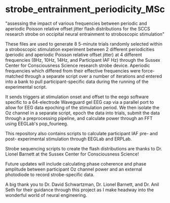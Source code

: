 # strobe_entrainment_periodicity_MSc
"assessing the impact of various frequencies between periodic and aperiodic Poisson relative offset jitter flash distributions for the SCCS research strobe on occipital neural entrainment to stroboscopic stimulation"

These files are used to generate 8 5-minute trials randomly selected within a stroboscopic stimulation experiment between 2 different periodicities (periodic and aperiodic Poisson relative offset jitter) at 4 different frequencies (8Hz, 10Hz, 14Hz, and Participant IAF Hz)
through the Sussex Center for Consciousness Science research strobe device. Aperiodic frequencies which differed from their effective frequencies were force-matched through a separate script over a number of iterations and 
entered into a bank to pull participant-specific data during the running of the experimental script. 

It sends triggers at stimulation onset and offset to the eego software specific to a 64-electrode Waveguard gel EEG cap via a parallel port to allow for EEG data epoching of the stimulation period. 
We then isolate the Oz channel in a separate script, epoch the data into trials, submit the data through a preprocessing pipeline, and calculate power through an FFT using EEGLab's pop_fourieeg. 

This repository also contains scripts to calculate participant IAF pre- and post- experimental stimulation through EEGLab and ERPLab. 

Strobe sequencing scripts to create the flash distributions are thanks to Dr. Lionel Barnett at the Sussex Center for Consciousness Science! 

Future updates will include calculating phase coherence and phase amplitude
between participant Oz channel power and an external photodiode to record strobe-specific data. 

A big thank you to Dr. David Schwartzman, Dr. Lionel Barnett, and Dr. Anil Seth for their guidance through this project as I make headway into the wonderful world of neural engineering. 
